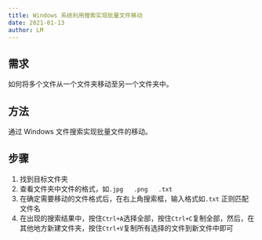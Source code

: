 ```yaml
---
title: Windows 系统利用搜索实现批量文件移动
date: 2021-01-13
author: LM
---
```


## 需求

如何将多个文件从一个文件夹移动至另一个文件夹中。

## 方法

通过 Windows 文件搜索实现批量文件的移动。

## 步骤

1. 找到目标文件夹
2. 查看文件夹中文件的格式，如`.jpg   .png   .txt`
3. 在确定需要移动的文件格式后，在右上角搜索框，输入格式如`.txt` 正则匹配文件名
4. 在出现的搜索结果中，按住`Ctrl+A`选择全部，按住`Ctrl+C`复制全部，然后，在其他地方新建文件夹，按住`Ctrl+V`复制所有选择的文件到新文件中即可

